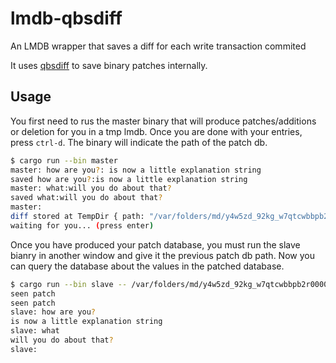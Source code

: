 # lmdb-qbsdiff
An LMDB wrapper that saves a diff for each write transaction commited

It uses [qbsdiff](https://docs.rs/qbsdiff) to save binary patches internally.

## Usage

You first need to rus the master binary that will produce patches/additions or deletion for you in a tmp lmdb.
Once you are done with your entries, press `ctrl-d`. The binary will indicate the path of the patch db.

```bash
$ cargo run --bin master
master: how are you?: is now a little explanation string
saved how are you?:is now a little explanation string
master: what:will you do about that?
saved what:will you do about that?
master:
diff stored at TempDir { path: "/var/folders/md/y4w5zd_92kg_w7qtcwbbpb2r0000gn/T/.tmpnrnAHx" }
waiting for you... (press enter)

```

Once you have produced your patch database, you must run the slave bianry in another window and give it the previous patch db path.
Now you can query the database about the values in the patched database.

```bash
$ cargo run --bin slave -- /var/folders/md/y4w5zd_92kg_w7qtcwbbpb2r0000gn/T/.tmpnrnAHx
seen patch
seen patch
slave: how are you?
is now a little explanation string
slave: what
will you do about that?
slave:
```
